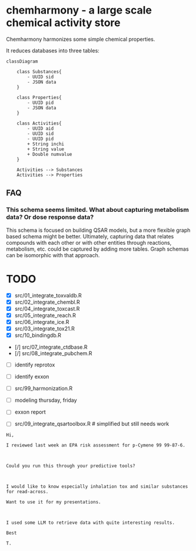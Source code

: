 # chemharmony - a large scale chemical activity store
Chemharmony harmonizes some simple chemical properties.

It reduces databases into three tables:

```mermaid
classDiagram

    class Substances{
        - UUID sid
        - JSON data
    }

    class Properties{
        - UUID pid
        - JSON data
    }

    class Activities{
        - UUID aid 
        - UUID sid
        - UUID pid
        + String inchi
        + String value
        + Double numvalue
    }

    Activities --> Substances
    Activities --> Properties

```

## FAQ
### This schema seems limited. What about capturing metabolism data? Or dose response data? 
This schema is focused on building QSAR models, but a more flexible graph based schema might be better. Ultimately, capturing data that relates compounds with each other or with other entities through reactions, metabolism, etc. could be captured by adding more tables. Graph schemas can be isomorphic with that approach.

# TODO
- [x] src/01_integrate_toxvaldb.R
- [x] src/02_integrate_chembl.R
- [x] src/04_integrate_toxcast.R
- [x] src/05_integrate_reach.R
- [x] src/06_integrate_ice.R
- [x] src/03_integrate_tox21.R 
- [x] src/10_bindingdb.R 

- [/] src/07_integrate_ctdbase.R 
- [/] src/08_integrate_pubchem.R


- [ ] identify reprotox
- [ ] identify exxon
- [ ] src/99_harmonization.R

- [ ] modeling thursday, friday
- [ ] exxon report

- [ ] src/09_integrate_qsartoolbox.R # simplified but still needs work
```
Hi,

I reviewed last week an EPA risk assessment for p-Cymene 99 99-87-6.

 

Could you run this through your predictive tools?

 

I would like to know especially inhalation tox and similar substances for read-across.

Want to use it for my presentations.

 

I used some LLM to retrieve data with quite interesting results.

Best

T.
```